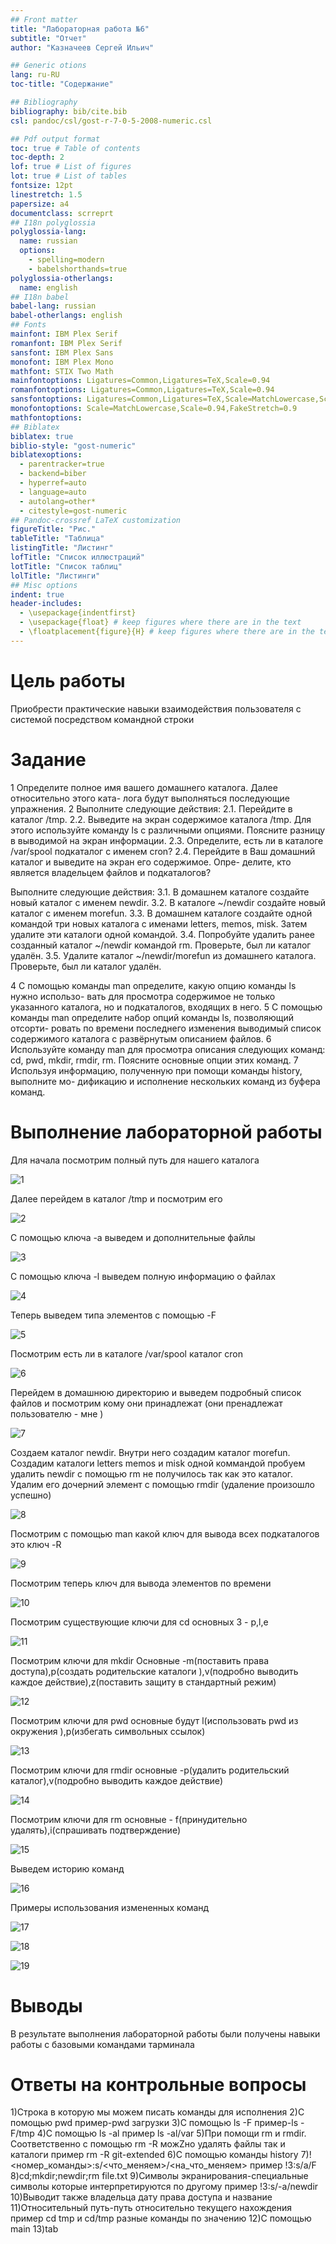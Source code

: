 ```yaml
---
## Front matter
title: "Лабораторная работа №6"
subtitle: "Отчет"
author: "Казначеев Сергей Ильич"

## Generic otions
lang: ru-RU
toc-title: "Содержание"

## Bibliography
bibliography: bib/cite.bib
csl: pandoc/csl/gost-r-7-0-5-2008-numeric.csl

## Pdf output format
toc: true # Table of contents
toc-depth: 2
lof: true # List of figures
lot: true # List of tables
fontsize: 12pt
linestretch: 1.5
papersize: a4
documentclass: scrreprt
## I18n polyglossia
polyglossia-lang:
  name: russian
  options:
	- spelling=modern
	- babelshorthands=true
polyglossia-otherlangs:
  name: english
## I18n babel
babel-lang: russian
babel-otherlangs: english
## Fonts
mainfont: IBM Plex Serif
romanfont: IBM Plex Serif
sansfont: IBM Plex Sans
monofont: IBM Plex Mono
mathfont: STIX Two Math
mainfontoptions: Ligatures=Common,Ligatures=TeX,Scale=0.94
romanfontoptions: Ligatures=Common,Ligatures=TeX,Scale=0.94
sansfontoptions: Ligatures=Common,Ligatures=TeX,Scale=MatchLowercase,Scale=0.94
monofontoptions: Scale=MatchLowercase,Scale=0.94,FakeStretch=0.9
mathfontoptions:
## Biblatex
biblatex: true
biblio-style: "gost-numeric"
biblatexoptions:
  - parentracker=true
  - backend=biber
  - hyperref=auto
  - language=auto
  - autolang=other*
  - citestyle=gost-numeric
## Pandoc-crossref LaTeX customization
figureTitle: "Рис."
tableTitle: "Таблица"
listingTitle: "Листинг"
lofTitle: "Список иллюстраций"
lotTitle: "Список таблиц"
lolTitle: "Листинги"
## Misc options
indent: true
header-includes:
  - \usepackage{indentfirst}
  - \usepackage{float} # keep figures where there are in the text
  - \floatplacement{figure}{H} # keep figures where there are in the text
---
```


# Цель работы

Приобрести практические навыки взаимодействия пользователя с системой посредством командной строки 

# Задание

1 Определите полное имя вашего домашнего каталога. Далее относительно этого ката-
лога будут выполняться последующие упражнения.
2 Выполните следующие действия:
 2.1. Перейдите в каталог /tmp.
 2.2. Выведите на экран содержимое каталога /tmp. Для    этого используйте команду ls
 с различными опциями. Поясните разницу в выводимой на экран информации.
 2.3. Определите, есть ли в каталоге /var/spool подкаталог с именем cron?
 2.4. Перейдите в Ваш домашний каталог и выведите на   экран его содержимое. Опре-
 делите, кто является владельцем файлов и подкаталогов?

Выполните следующие действия:
 3.1. В домашнем каталоге создайте новый каталог с именем newdir.
 3.2. В каталоге ~/newdir создайте новый каталог с именем morefun.
 3.3. В домашнем каталоге создайте одной командой три новых каталога с именами
letters, memos, misk. Затем удалите эти каталоги одной командой.
 3.4. Попробуйте удалить ранее созданный каталог ~/newdir командой rm. Проверьте,
был ли каталог удалён.
 3.5. Удалите каталог ~/newdir/morefun из домашнего каталога. Проверьте, был ли
каталог удалён.

4 С помощью команды man определите, какую опцию команды ls нужно использо-
вать для просмотра содержимое не только указанного каталога, но и подкаталогов,
входящих в него.
5 С помощью команды man определите набор опций команды ls, позволяющий отсорти-
ровать по времени последнего изменения выводимый список содержимого каталога
с развёрнутым описанием файлов.
6 Используйте команду man для просмотра описания следующих команд: cd, pwd, mkdir,
rmdir, rm. Поясните основные опции этих команд.
7 Используя информацию, полученную при помощи команды history, выполните мо-
дификацию и исполнение нескольких команд из буфера команд.

# Выполнение лабораторной работы

Для начала посмотрим полный путь для нашего каталога 

![1](image/1.png)

Далее перейдем в каталог /tmp и посмотрим его 

![2](./image/2.png)

С помощью ключа -а выведем и дополнительные файлы 

![3](image/3.png)

С помощью ключа -l выведем полную информацию о файлах 

![4](image/4.png)

Теперь выведем типа элементов с помощью -F

![5](image/5.png)

Посмотрим есть ли в каталоге /var/spool каталог cron

![6](image/6.png)

Перейдем в домашнюю директорию и выведем подробный список файлов и посмотрим кому они принадлежат (они пренадлежат пользователю - мне )

![7](image/7.png)

Создаем каталог newdir. Внутри него создадим каталог morefun. Создадим каталоги letters memos и misk одной коммандой пробуем удалить newdir с помощью rm  не получилось так как это каталог. Удалим его дочерний элемент с помощью  rmdir (удаление произошло успешно)

![8](image/8.png)

Посмотрим с помощью man какой ключ для вывода всех подкаталогов  это ключ -R

![9](image/9.png)

Посмотрим теперь ключ для вывода элементов по времени 

![10](image/10.png)

Посмотрим существующие ключи для cd основных 3 - p,l,e

![11](image/11.png)

Посмотрим ключи для mkdir Основные -m(поставить права доступа),p(создать родительские каталоги ),v(подробно выводить каждое действие),z(поставить защиту в стандартный режим)

![12](image/12.png)

Посмотрим ключи для pwd основные будут l(использовать pwd из окружения ),p(избегать символьных ссылок)

![13](image/13.png)

Посмотрим ключи для rmdir основные -p(удалить родительский каталог),v(подробно выводить каждое действие)

![14](image/14.png)

Посмотрим ключи для rm основные - f(принудительно удалять),i(спрашивать подтверждение)

![15](image/15.png)

Выведем историю команд 

![16](image/16.png)

Примеры использования измененных команд 

![17](image/17.png)

![18](image/18.png)

![19](image/19.png)

# Выводы

В результате выполнения лабораторной работы были получены навыки работы с базовыми командами тарминала

# Ответы на контрольные вопросы 
1)Строка в которую мы можем писать команды для исполнения 
2)С помощью pwd пример-pwd загрузки
3)С помощью ls -F пример-ls -F/tmp
4)С помощью ls -al пример ls -al/var
5)При помощи rm и rmdir. Соответственно с помощью rm -R можZно удалять файлы так и каталоги пример  rm -R git-extended
6)С помощью команды history
7)!<номер_команды>:s/<что_меняем>/<на_что_меняем> пример !3:s/a/F
8)cd;mkdir;newdir;rm file.txt
9)Символы экранирования-специальные символы которые интерпретируются по другому пример !3:s/-a/newdir
10)Выводит также владельца дату права доступа и название 
11)Относительный путь-путь относительно текущего нахождения пример cd tmp и cd/tmp  разные команды по значению
12)С помощью  main
13)tab


